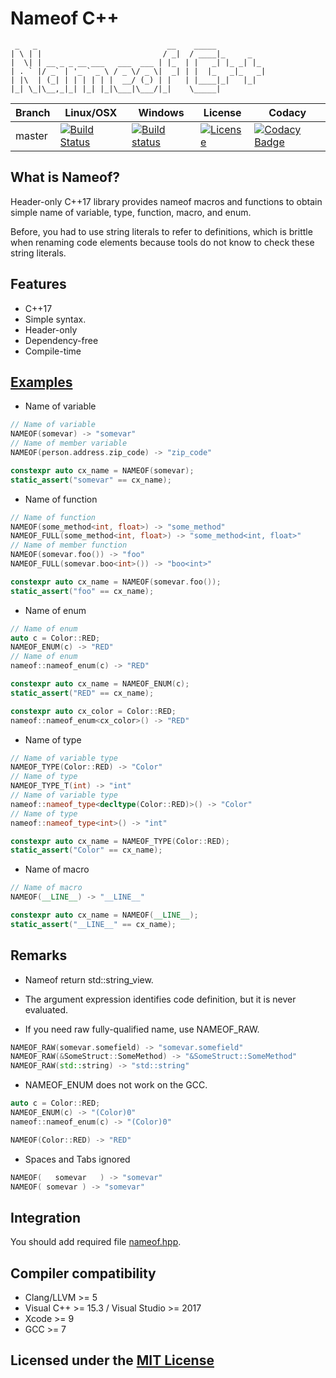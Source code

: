 # Nameof C++

```text
 _   _                             __    _____
| \ | |                           / _|  / ____|_     _
|  \| | __ _ _ __ ___   ___  ___ | |_  | |   _| |_ _| |_
| . ` |/ _` | '_ ` _ \ / _ \/ _ \|  _| | |  |_   _|_   _|
| |\  | (_| | | | | | |  __/ (_) | |   | |____|_|   |_|
|_| \_|\__,_|_| |_| |_|\___|\___/|_|    \_____|
```

Branch | Linux/OSX | Windows | License | Codacy
-------|-----------|---------|---------|-------
master |[![Build Status](https://travis-ci.org/Neargye/nameof.svg?branch=master)](https://travis-ci.org/Neargye/nameof)|[![Build status](https://ci.appveyor.com/api/projects/status/yq5fk0d9mwljbubt/branch/master?svg=true)](https://ci.appveyor.com/project/Neargye/nameof/branch/master)|[![License](https://img.shields.io/github/license/Neargye/nameof.svg)](LICENSE)|[![Codacy Badge](https://api.codacy.com/project/badge/Grade/1d06f3f07afe4f34acd29c0c8efa830b)](https://www.codacy.com/app/Neargye/nameof?utm_source=github.com&amp;utm_medium=referral&amp;utm_content=Neargye/nameof&amp;utm_campaign=Badge_Grade)

## What is Nameof?

Header-only C++17 library provides nameof macros and functions to obtain simple name of variable, type, function, macro, and enum.

Before, you had to use string literals to refer to definitions, which is brittle when renaming code elements because tools do not know to check these string literals.

## Features

* C++17
* Simple syntax.
* Header-only
* Dependency-free
* Compile-time

## [Examples](example/example.cpp)

* Name of variable
```cpp
// Name of variable
NAMEOF(somevar) -> "somevar"
// Name of member variable
NAMEOF(person.address.zip_code) -> "zip_code"

constexpr auto cx_name = NAMEOF(somevar);
static_assert("somevar" == cx_name);
```

* Name of function
```cpp
// Name of function
NAMEOF(some_method<int, float>) -> "some_method"
NAMEOF_FULL(some_method<int, float>) -> "some_method<int, float>"
// Name of member function
NAMEOF(somevar.foo()) -> "foo"
NAMEOF_FULL(somevar.boo<int>()) -> "boo<int>"

constexpr auto cx_name = NAMEOF(somevar.foo());
static_assert("foo" == cx_name);
```

* Name of enum
```cpp
// Name of enum
auto c = Color::RED;
NAMEOF_ENUM(c) -> "RED"
// Name of enum
nameof::nameof_enum(c) -> "RED"

constexpr auto cx_name = NAMEOF_ENUM(c);
static_assert("RED" == cx_name);

constexpr auto cx_color = Color::RED;
nameof::nameof_enum<cx_color>() -> "RED"
```

* Name of type
```cpp
// Name of variable type
NAMEOF_TYPE(Color::RED) -> "Color"
// Name of type
NAMEOF_TYPE_T(int) -> "int"
// Name of variable type
nameof::nameof_type<decltype(Color::RED)>() -> "Color"
// Name of type
nameof::nameof_type<int>() -> "int"

constexpr auto cx_name = NAMEOF_TYPE(Color::RED);
static_assert("Color" == cx_name);
```

* Name of macro
```cpp
// Name of macro
NAMEOF(__LINE__) -> "__LINE__"

constexpr auto cx_name = NAMEOF(__LINE__);
static_assert("__LINE__" == cx_name);
```

## Remarks

* Nameof return std::string_view.

* The argument expression identifies code definition, but it is never evaluated.

* If you need raw fully-qualified name, use NAMEOF_RAW.
```cpp
NAMEOF_RAW(somevar.somefield) -> "somevar.somefield"
NAMEOF_RAW(&SomeStruct::SomeMethod) -> "&SomeStruct::SomeMethod"
NAMEOF_RAW(std::string) -> "std::string"
```

* NAMEOF_ENUM does not work on the GCC.
```cpp
auto c = Color::RED;
NAMEOF_ENUM(c) -> "(Color)0"
nameof::nameof_enum(c) -> "(Color)0"

NAMEOF(Color::RED) -> "RED"
```

* Spaces and Tabs ignored
```cpp
NAMEOF(   somevar   ) -> "somevar"
NAMEOF(	somevar	) -> "somevar"
```

## Integration

You should add required file [nameof.hpp](include/nameof.hpp).

## Compiler compatibility

* Clang/LLVM >= 5
* Visual C++ >= 15.3 / Visual Studio >= 2017
* Xcode >= 9
* GCC >= 7

## Licensed under the [MIT License](LICENSE)
